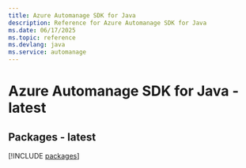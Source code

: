 ```yaml
---
title: Azure Automanage SDK for Java
description: Reference for Azure Automanage SDK for Java
ms.date: 06/17/2025
ms.topic: reference
ms.devlang: java
ms.service: automanage
---
```

# Azure Automanage SDK for Java - latest
## Packages - latest
[!INCLUDE [packages](automanage-index.md)]